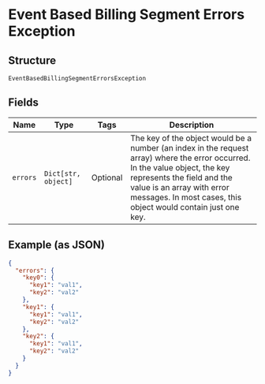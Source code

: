 
# Event Based Billing Segment Errors Exception

## Structure

`EventBasedBillingSegmentErrorsException`

## Fields

| Name | Type | Tags | Description |
|  --- | --- | --- | --- |
| `errors` | `Dict[str, object]` | Optional | The key of the object would be a number (an index in the request array) where the error occurred. In the value object, the key represents the field and the value is an array with error messages. In most cases, this object would contain just one key. |

## Example (as JSON)

```json
{
  "errors": {
    "key0": {
      "key1": "val1",
      "key2": "val2"
    },
    "key1": {
      "key1": "val1",
      "key2": "val2"
    },
    "key2": {
      "key1": "val1",
      "key2": "val2"
    }
  }
}
```

